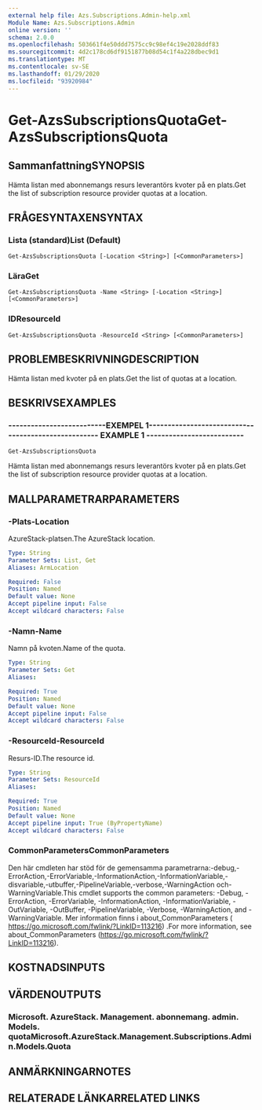 ```yaml
---
external help file: Azs.Subscriptions.Admin-help.xml
Module Name: Azs.Subscriptions.Admin
online version: ''
schema: 2.0.0
ms.openlocfilehash: 503661f4e50ddd7575cc9c98ef4c19e2028ddf83
ms.sourcegitcommit: 4d2c178cd6df9151877b08d54c1f4a228dbec9d1
ms.translationtype: MT
ms.contentlocale: sv-SE
ms.lasthandoff: 01/29/2020
ms.locfileid: "93920984"
---
```

# <span data-ttu-id="2c175-101">Get-AzsSubscriptionsQuota</span><span class="sxs-lookup"><span data-stu-id="2c175-101">Get-AzsSubscriptionsQuota</span></span>

## <span data-ttu-id="2c175-102">Sammanfattning</span><span class="sxs-lookup"><span data-stu-id="2c175-102">SYNOPSIS</span></span>
<span data-ttu-id="2c175-103">Hämta listan med abonnemangs resurs leverantörs kvoter på en plats.</span><span class="sxs-lookup"><span data-stu-id="2c175-103">Get the list of subscription resource provider quotas at a location.</span></span>

## <span data-ttu-id="2c175-104">FRÅGESYNTAXEN</span><span class="sxs-lookup"><span data-stu-id="2c175-104">SYNTAX</span></span>

### <span data-ttu-id="2c175-105">Lista (standard)</span><span class="sxs-lookup"><span data-stu-id="2c175-105">List (Default)</span></span>
```
Get-AzsSubscriptionsQuota [-Location <String>] [<CommonParameters>]
```

### <span data-ttu-id="2c175-106">Lära</span><span class="sxs-lookup"><span data-stu-id="2c175-106">Get</span></span>
```
Get-AzsSubscriptionsQuota -Name <String> [-Location <String>] [<CommonParameters>]
```

### <span data-ttu-id="2c175-107">ID</span><span class="sxs-lookup"><span data-stu-id="2c175-107">ResourceId</span></span>
```
Get-AzsSubscriptionsQuota -ResourceId <String> [<CommonParameters>]
```

## <span data-ttu-id="2c175-108">PROBLEMBESKRIVNING</span><span class="sxs-lookup"><span data-stu-id="2c175-108">DESCRIPTION</span></span>
<span data-ttu-id="2c175-109">Hämta listan med kvoter på en plats.</span><span class="sxs-lookup"><span data-stu-id="2c175-109">Get the list of quotas at a location.</span></span>

## <span data-ttu-id="2c175-110">BESKRIVS</span><span class="sxs-lookup"><span data-stu-id="2c175-110">EXAMPLES</span></span>

### <span data-ttu-id="2c175-111">--------------------------EXEMPEL 1--------------------------</span><span class="sxs-lookup"><span data-stu-id="2c175-111">-------------------------- EXAMPLE 1 --------------------------</span></span>
```
Get-AzsSubscriptionsQuota
```

<span data-ttu-id="2c175-112">Hämta listan med abonnemangs resurs leverantörs kvoter på en plats.</span><span class="sxs-lookup"><span data-stu-id="2c175-112">Get the list of subscription resource provider quotas at a location.</span></span>

## <span data-ttu-id="2c175-113">MALLPARAMETRAR</span><span class="sxs-lookup"><span data-stu-id="2c175-113">PARAMETERS</span></span>

### <span data-ttu-id="2c175-114">-Plats</span><span class="sxs-lookup"><span data-stu-id="2c175-114">-Location</span></span>
<span data-ttu-id="2c175-115">AzureStack-platsen.</span><span class="sxs-lookup"><span data-stu-id="2c175-115">The AzureStack location.</span></span>

```yaml
Type: String
Parameter Sets: List, Get
Aliases: ArmLocation

Required: False
Position: Named
Default value: None
Accept pipeline input: False
Accept wildcard characters: False
```

### <span data-ttu-id="2c175-116">-Namn</span><span class="sxs-lookup"><span data-stu-id="2c175-116">-Name</span></span>
<span data-ttu-id="2c175-117">Namn på kvoten.</span><span class="sxs-lookup"><span data-stu-id="2c175-117">Name of the quota.</span></span>

```yaml
Type: String
Parameter Sets: Get
Aliases: 

Required: True
Position: Named
Default value: None
Accept pipeline input: False
Accept wildcard characters: False
```

### <span data-ttu-id="2c175-118">-ResourceId</span><span class="sxs-lookup"><span data-stu-id="2c175-118">-ResourceId</span></span>
<span data-ttu-id="2c175-119">Resurs-ID.</span><span class="sxs-lookup"><span data-stu-id="2c175-119">The resource id.</span></span>

```yaml
Type: String
Parameter Sets: ResourceId
Aliases: 

Required: True
Position: Named
Default value: None
Accept pipeline input: True (ByPropertyName)
Accept wildcard characters: False
```

### <span data-ttu-id="2c175-120">CommonParameters</span><span class="sxs-lookup"><span data-stu-id="2c175-120">CommonParameters</span></span>
<span data-ttu-id="2c175-121">Den här cmdleten har stöd för de gemensamma parametrarna:-debug,-ErrorAction,-ErrorVariable,-InformationAction,-InformationVariable,-disvariable,-utbuffer,-PipelineVariable,-verbose,-WarningAction och-WarningVariable.</span><span class="sxs-lookup"><span data-stu-id="2c175-121">This cmdlet supports the common parameters: -Debug, -ErrorAction, -ErrorVariable, -InformationAction, -InformationVariable, -OutVariable, -OutBuffer, -PipelineVariable, -Verbose, -WarningAction, and -WarningVariable.</span></span> <span data-ttu-id="2c175-122">Mer information finns i about_CommonParameters ( https://go.microsoft.com/fwlink/?LinkID=113216) .</span><span class="sxs-lookup"><span data-stu-id="2c175-122">For more information, see about_CommonParameters (https://go.microsoft.com/fwlink/?LinkID=113216).</span></span>

## <span data-ttu-id="2c175-123">KOSTNADS</span><span class="sxs-lookup"><span data-stu-id="2c175-123">INPUTS</span></span>

## <span data-ttu-id="2c175-124">VÄRDEN</span><span class="sxs-lookup"><span data-stu-id="2c175-124">OUTPUTS</span></span>

### <span data-ttu-id="2c175-125">Microsoft. AzureStack. Management. abonnemang. admin. Models. quota</span><span class="sxs-lookup"><span data-stu-id="2c175-125">Microsoft.AzureStack.Management.Subscriptions.Admin.Models.Quota</span></span>

## <span data-ttu-id="2c175-126">ANMÄRKNINGAR</span><span class="sxs-lookup"><span data-stu-id="2c175-126">NOTES</span></span>

## <span data-ttu-id="2c175-127">RELATERADE LÄNKAR</span><span class="sxs-lookup"><span data-stu-id="2c175-127">RELATED LINKS</span></span>

